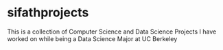 # sifathprojects
This is a collection of Computer Science and Data Science Projects I have worked on while being a Data Science Major at UC Berkeley

